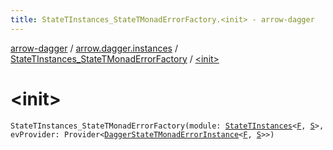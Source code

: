 ```yaml
---
title: StateTInstances_StateTMonadErrorFactory.<init> - arrow-dagger
---
```


[arrow-dagger](../../index.html) / [arrow.dagger.instances](../index.html) / [StateTInstances_StateTMonadErrorFactory](index.html) / [&lt;init&gt;](./-init-.html)

# &lt;init&gt;

`StateTInstances_StateTMonadErrorFactory(module: `[`StateTInstances`](../-state-t-instances/index.html)`<`[`F`](index.html#F)`, `[`S`](index.html#S)`>, evProvider: Provider<`[`DaggerStateTMonadErrorInstance`](../-dagger-state-t-monad-error-instance/index.html)`<`[`F`](index.html#F)`, `[`S`](index.html#S)`>>)`
